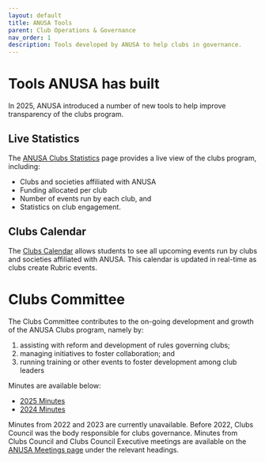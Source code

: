 ```yaml
---
layout: default
title: ANUSA Tools
parent: Club Operations & Governance
nav_order: 1
description: Tools developed by ANUSA to help clubs in governance.
---
```


# Tools ANUSA has built
In 2025, ANUSA introduced a number of new tools to help improve transparency of the clubs program.

## Live Statistics
The [ANUSA Clubs Statistics](https://docs.google.com/spreadsheets/d/16na3I2hSBcOZBMbfsA7mxSwPZyxUIv5t7-xQdixo0LM/edit?gid=0#gid=0) page provides a live view of the clubs program, including:
- Clubs and societies affiliated with ANUSA
- Funding allocated per club
- Number of events run by each club, and
- Statistics on club engagement.

## Clubs Calendar
The [Clubs Calendar](https://anusa.com.au/clubs/events/) allows students to see all upcoming events run by clubs and societies affiliated with ANUSA. This calendar is updated in real-time as clubs create Rubric events.

# Clubs Committee
The Clubs Committee contributes to the on-going development and growth of the ANUSA Clubs program, namely by:
1. assisting with reform and development of rules governing clubs;
2. managing initiatives to foster collaboration; and
3. running training or other events to foster development among club leaders

Minutes are available below:
- [2025 Minutes](https://drive.google.com/drive/folders/17cIiLLfphPT-CIG1KNgYM83j7T-8hm7O?usp=drive_link)
- [2024 Minutes](https://drive.google.com/drive/folders/1vHzNzLati1JOHl0wuUsp8KQ-nYcILZt5?usp=drive_link)

Minutes from 2022 and 2023 are currently unavailable.
Before 2022, Clubs Council was the body responsible for clubs governance. Minutes from Clubs Council and Clubs Council Executive meetings are available on the [ANUSA Meetings page](https://anusa.com.au/clubs/clubs-council/) under the relevant headings.